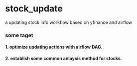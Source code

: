 # stock_update
a updating stock info workflow based on yfinance and airflow

### some taget
#### 1. optimize updating actions with airflow DAG.
#### 2. establish some common anlaysis method for stocks.

